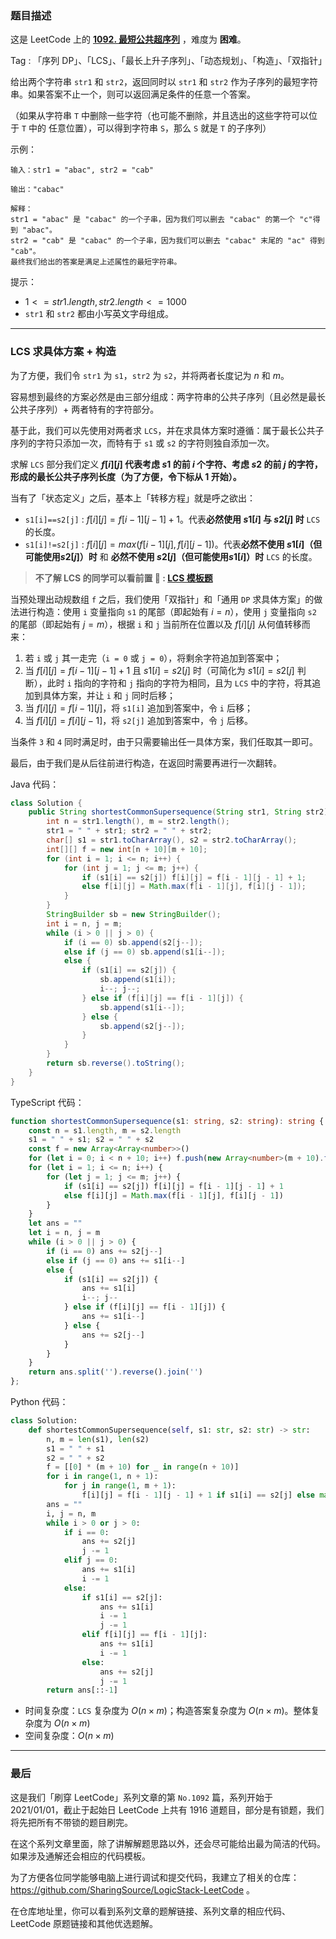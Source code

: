 ### 题目描述

这是 LeetCode 上的 **[1092. 最短公共超序列](https://leetcode.cn/problems/shortest-common-supersequence/solution/by-ac_oier-s346/)** ，难度为 **困难**。

Tag : 「序列 DP」、「LCS」、「最长上升子序列」、「动态规划」、「构造」、「双指针」



给出两个字符串 `str1` 和 `str2`，返回同时以 `str1` 和 `str2` 作为子序列的最短字符串。如果答案不止一个，则可以返回满足条件的任意一个答案。

（如果从字符串 `T` 中删除一些字符（也可能不删除，并且选出的这些字符可以位于 `T` 中的 任意位置），可以得到字符串 `S`，那么 `S` 就是 `T` 的子序列）

示例：
```
输入：str1 = "abac", str2 = "cab"

输出："cabac"

解释：
str1 = "abac" 是 "cabac" 的一个子串，因为我们可以删去 "cabac" 的第一个 "c"得到 "abac"。 
str2 = "cab" 是 "cabac" 的一个子串，因为我们可以删去 "cabac" 末尾的 "ac" 得到 "cab"。
最终我们给出的答案是满足上述属性的最短字符串。
```

提示：
* $1 <= str1.length, str2.length <= 1000$
* `str1` 和 `str2` 都由小写英文字母组成。

---

### LCS 求具体方案 + 构造

为了方便，我们令 `str1` 为 `s1`，`str2` 为 `s2`，并将两者长度记为 $n$ 和 $m$。

容易想到最终的方案必然是由三部分组成：两字符串的公共子序列（且必然是最长公共子序列）+ 两者特有的字符部分。

基于此，我们可以先使用对两者求 `LCS`，并在求具体方案时遵循：属于最长公共子序列的字符只添加一次，而特有于 `s1` 或 `s2` 的字符则独自添加一次。

求解 `LCS` 部分我们定义 **$f[i][j]$ 代表考虑 $s1$ 的前 $i$ 个字符、考虑 $s2$ 的前 $j$ 的字符，形成的最长公共子序列长度（为了方便，令下标从 $1$ 开始）。**

当有了「状态定义」之后，基本上「转移方程」就是呼之欲出：

* `s1[i]==s2[j]` : $f[i][j]=f[i-1][j-1]+1$。代表**必然使用 $s1[i]$ 与 $s2[j]$ 时** `LCS` 的长度。
* `s1[i]!=s2[j]` : $f[i][j]=max(f[i-1][j], f[i][j-1])$。代表**必然不使用 $s1[i]$（但可能使用$s2[j]$）时** 和 **必然不使用 $s2[j]$（但可能使用$s1[i]$）时** `LCS` 的长度。

> **不了解 LCS 的同学可以看前置 🧀 : [LCS 模板题](https://mp.weixin.qq.com/s?__biz=MzU4NDE3MTEyMA==&mid=2247492097&idx=1&sn=f51f29d86df809d8ac43a40a1369b3d6)**

当预处理出动规数组 `f` 之后，我们使用「双指针」和「通用 `DP` 求具体方案」的做法进行构造：使用 `i` 变量指向 `s1` 的尾部（即起始有 $i = n$），使用 `j` 变量指向 `s2` 的尾部（即起始有 $j = m$），根据 `i` 和 `j` 当前所在位置以及 $f[i][j]$ 从何值转移而来：

1. 若 `i` 或 `j` 其一走完（`i = 0` 或 `j = 0`），将剩余字符追加到答案中；
2. 当 $f[i][j] = f[i - 1][j - 1] + 1$ 且 $s1[i] = s2[j]$ 时（可简化为 $s1[i] = s2[j]$ 判断），此时 `i` 指向的字符和 `j` 指向的字符为相同，且为 `LCS` 中的字符，将其追加到具体方案，并让 `i` 和 `j` 同时后移；
3. 当 $f[i][j] = f[i - 1][j]$，将 `s1[i]` 追加到答案中，令 `i` 后移；
4. 当 $f[i][j] = f[i][j - 1]$，将 `s2[j]` 追加到答案中，令 `j` 后移。

当条件 `3` 和 `4` 同时满足时，由于只需要输出任一具体方案，我们任取其一即可。

最后，由于我们是从后往前进行构造，在返回时需要再进行一次翻转。

Java 代码：
```Java
class Solution {
    public String shortestCommonSupersequence(String str1, String str2) {
        int n = str1.length(), m = str2.length();
        str1 = " " + str1; str2 = " " + str2;
        char[] s1 = str1.toCharArray(), s2 = str2.toCharArray();
        int[][] f = new int[n + 10][m + 10];
        for (int i = 1; i <= n; i++) {
            for (int j = 1; j <= m; j++) {
                if (s1[i] == s2[j]) f[i][j] = f[i - 1][j - 1] + 1;
                else f[i][j] = Math.max(f[i - 1][j], f[i][j - 1]);
            }
        }
        StringBuilder sb = new StringBuilder();
        int i = n, j = m;
        while (i > 0 || j > 0) {
            if (i == 0) sb.append(s2[j--]);
            else if (j == 0) sb.append(s1[i--]);
            else {
                if (s1[i] == s2[j]) {
                    sb.append(s1[i]);
                    i--; j--;
                } else if (f[i][j] == f[i - 1][j]) {
                    sb.append(s1[i--]);
                } else {
                    sb.append(s2[j--]);
                }
            }
        }
        return sb.reverse().toString();
    }
}
```
TypeScript 代码：
```TypeScript
function shortestCommonSupersequence(s1: string, s2: string): string {
    const n = s1.length, m = s2.length
    s1 = " " + s1; s2 = " " + s2
    const f = new Array<Array<number>>()
    for (let i = 0; i < n + 10; i++) f.push(new Array<number>(m + 10).fill(0))
    for (let i = 1; i <= n; i++) {
        for (let j = 1; j <= m; j++) {
            if (s1[i] == s2[j]) f[i][j] = f[i - 1][j - 1] + 1
            else f[i][j] = Math.max(f[i - 1][j], f[i][j - 1])
        }
    }
    let ans = ""
    let i = n, j = m
    while (i > 0 || j > 0) {
        if (i == 0) ans += s2[j--]
        else if (j == 0) ans += s1[i--]
        else {
            if (s1[i] == s2[j]) {
                ans += s1[i]
                i--; j--
            } else if (f[i][j] == f[i - 1][j]) {
                ans += s1[i--]
            } else {
                ans += s2[j--]
            }
        }
    }
    return ans.split('').reverse().join('')
};
```
Python 代码：
```Python
class Solution:
    def shortestCommonSupersequence(self, s1: str, s2: str) -> str:
        n, m = len(s1), len(s2)
        s1 = " " + s1
        s2 = " " + s2
        f = [[0] * (m + 10) for _ in range(n + 10)]
        for i in range(1, n + 1):
            for j in range(1, m + 1):
                f[i][j] = f[i - 1][j - 1] + 1 if s1[i] == s2[j] else max(f[i - 1][j], f[i][j - 1])
        ans = ""
        i, j = n, m
        while i > 0 or j > 0:
            if i == 0:
                ans += s2[j]
                j -= 1
            elif j == 0:
                ans += s1[i]
                i -= 1
            else:
                if s1[i] == s2[j]:
                    ans += s1[i]
                    i -= 1
                    j -= 1
                elif f[i][j] == f[i - 1][j]:
                    ans += s1[i]
                    i -= 1
                else:
                    ans += s2[j]
                    j -= 1
        return ans[::-1]
```
* 时间复杂度：`LCS` 复杂度为 $O(n \times m)$；构造答案复杂度为 $O(n \times m)$。整体复杂度为 $O(n \times m)$
* 空间复杂度：$O(n \times m)$

---

### 最后

这是我们「刷穿 LeetCode」系列文章的第 `No.1092` 篇，系列开始于 2021/01/01，截止于起始日 LeetCode 上共有 1916 道题目，部分是有锁题，我们将先把所有不带锁的题目刷完。

在这个系列文章里面，除了讲解解题思路以外，还会尽可能给出最为简洁的代码。如果涉及通解还会相应的代码模板。

为了方便各位同学能够电脑上进行调试和提交代码，我建立了相关的仓库：https://github.com/SharingSource/LogicStack-LeetCode 。

在仓库地址里，你可以看到系列文章的题解链接、系列文章的相应代码、LeetCode 原题链接和其他优选题解。

